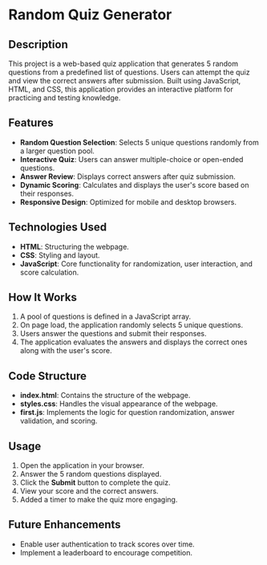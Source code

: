 # Random Quiz Generator

## Description
This project is a web-based quiz application that generates 5 random questions from a predefined list of questions. Users can attempt the quiz and view the correct answers after submission. Built using JavaScript, HTML, and CSS, this application provides an interactive platform for practicing and testing knowledge.

## Features
- **Random Question Selection**: Selects 5 unique questions randomly from a larger question pool.
- **Interactive Quiz**: Users can answer multiple-choice or open-ended questions.
- **Answer Review**: Displays correct answers after quiz submission.
- **Dynamic Scoring**: Calculates and displays the user's score based on their responses.
- **Responsive Design**: Optimized for mobile and desktop browsers.

## Technologies Used
- **HTML**: Structuring the webpage.
- **CSS**: Styling and layout.
- **JavaScript**: Core functionality for randomization, user interaction, and score calculation.


## How It Works
1. A pool of questions is defined in a JavaScript array.
2. On page load, the application randomly selects 5 unique questions.
3. Users answer the questions and submit their responses.
4. The application evaluates the answers and displays the correct ones along with the user's score.

## Code Structure
- **index.html**: Contains the structure of the webpage.
- **styles.css**: Handles the visual appearance of the webpage.
- **first.js**: Implements the logic for question randomization, answer validation, and scoring.

## Usage
1. Open the application in your browser.
2. Answer the 5 random questions displayed.
3. Click the **Submit** button to complete the quiz.
4. View your score and the correct answers.
5. Added a timer to make the quiz more engaging.
## Future Enhancements

- Enable user authentication to track scores over time.
- Implement a leaderboard to encourage competition.
